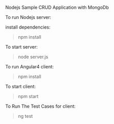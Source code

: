 Nodejs Sample CRUD Application with MongoDb

To run Nodejs server:

install dependencies:
>npm install

To start server:
>node server.js

To run Angular4 client:

>npm install 

To start client:
>npm start


To Run The Test Cases for client:
>ng test

